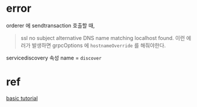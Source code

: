 
# error
orderer 에 sendtransaction 호출할 때, 
> ssl no subject alternative DNS name matching localhost found.
이런 에러가 발생하면 grpcOptions 에 `hostnameOverride` 를 해줘야한다.

servicediscovery 속성 name = `discover`


# ref
[basic tutorial](https://medium.com/@lkolisko/hyperledger-fabric-sdk-java-basics-tutorial-a67b2b898410)